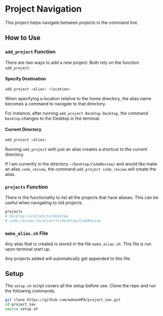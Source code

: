 
# Project Navigation

This project helps navigate between projects in the command line.

## How to Use

### `add_project` Function

There are two ways to add a new project. Both rely on the function `add_project`.

#### Specify Destination

```zsh
add_project <alias> <location>
```

When specifying a location relative to the home directory, the alias name becomes a command to navigate to that directory.

For instance, after running `add_project Desktop Desktop`, the command `Desktop` changes to the Desktop in the terminal.

#### Current Directory

```zsh
add_project <alias>
```

Running `add_project` with just an alias creates a shortcut to the current directory.

If I am currently in the directory `~/Desktop/CodeReview/` and would like make an alias `code_review`, the command `add_project code_review` will create the alias.

### `projects` Function

There is the functionality to list all the projects that have aliases. This can be useful when navigating to old projects.

```zsh
projects
# Desktop:location/to/Desktop
# code_review:location/to/Desktop/CodeReview
```

### `make_alias.sh` File

Any alias that is created is stored in the file `make_alias.sh`. This file is run upon terminal start up.

Any projects added will automatically get appended to this file.


## Setup

The `setup.sh` script covers all the setup before use. Clone the repo and run the following commands.

```zsh
git clone https://github.com/wdeanHPA/project_nav.git
cd project_nav
source setup.sh
```
